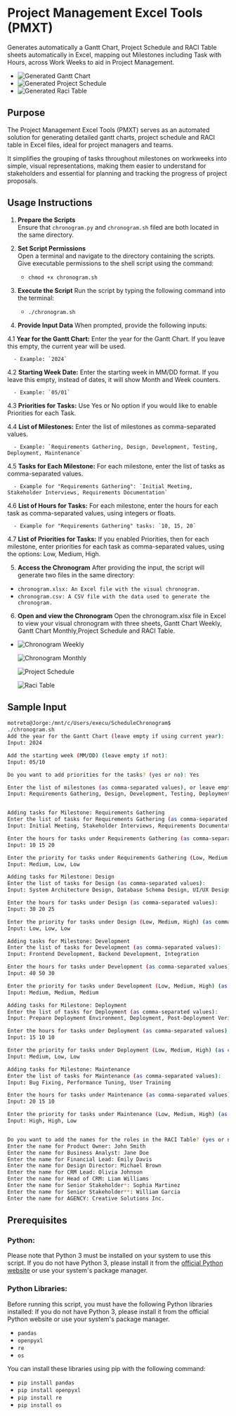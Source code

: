 # Project Management Excel Tools (PMXT) 

Generates automatically a Gantt Chart, Project Schedule and RACI Table sheets automatically in Excel, mapping out Milestones including Task with Hours, across Work Weeks to aid in Project Management.

- ![Generated Gantt Chart](./Gantt_Chart_Gif.gif)
- ![Generated Project Schedule](./Project_Schedule.png)
- ![Generated Raci Table](./RACI_Table.png)

## Purpose

The Project Management Excel Tools (PMXT) serves as an automated solution for generating detailed gantt charts, project schedule and RACI table in Excel files, ideal for project managers and teams.

It simplifies the grouping of tasks throughout milestones on workweeks into simple, visual representations, making them easier to understand for stakeholders and essential for planning and tracking the progress of project proposals.

## Usage Instructions

1. **Prepare the Scripts**  
   Ensure that `chronogram.py` and `chronogram.sh` filed are both located in the same directory.

2. **Set Script Permissions**  
   Open a terminal and navigate to the directory containing the scripts. Give executable permissions to the shell script using the command:
   - `chmod +x chronogram.sh`

3. **Execute the Script**
   Run the script by typing the following command into the terminal:
   - `./chronogram.sh`

4. **Provide Input Data**
   When prompted, provide the following inputs:

  4.1 **Year for the Gantt Chart:**
   Enter the year for the Gantt Chart. If you leave this empty, the current year will be used.

      - Example: `2024`

  4.2 **Starting Week Date:**
   Enter the starting week in MM/DD format. If you leave this empty, instead of dates, it will show Month and Week counters.

      - Example: `05/01`

4.3 **Priorities for Tasks:**
Use Yes or No option if you would like to enable Priorities for each Task. 

  4.4 **List of Milestones:**
   Enter the list of milestones as comma-separated values.

      - Example: `Requirements Gathering, Design, Development, Testing, Deployment, Maintenance`

   4.5 **Tasks for Each Milestone:**
   For each milestone, enter the list of tasks as comma-separated values.

      - Example for "Requirements Gathering": `Initial Meeting, Stakeholder Interviews, Requirements Documentation`

  4.6 **List of Hours for Tasks:**
   For each milestone, enter the hours for each task as comma-separated values, using integers or floats.

      - Example for "Requirements Gathering" tasks: `10, 15, 20`

4.7 **List of Priorities for Tasks:**
If you enabled Priorities, then for each milestone, enter priorities for each task as comma-separated values, using the options: Low, Medium, High.
  
5. **Access the Chronogram**
   After providing the input, the script will generate two files in the same directory:
- `chronogram.xlsx: An Excel file with the visual chronogram.`
- `chronogram.csv: A CSV file with the data used to generate the chronogram.`

6. **Open and view the Chronogram**
  Open the chronogram.xlsx file in Excel to view your visual chronogram with three sheets, Gantt Chart Weekly, Gantt Chart Monthly,Project Schedule and RACI Table.
  - 
      ![Chronogram Weekly](./Gantt_Chart_Weeks.png)

      ![Chronogram Monthly](./Gantt_Chart_Months.png)

      ![Project Schedule](./Project_Schedule.png)

      ![Raci Table](./RACI_Table.png)

## Sample Input

```bash
motreto@Jorge:/mnt/c/Users/execu/ScheduleChronogram$ 
./chronogram.sh
Add the year for the Gantt Chart (leave empty if using current year):
Input: 2024

Add the starting week (MM/DD) (leave empty if not):
Input: 05/10

Do you want to add priorities for the tasks? (yes or no): Yes

Enter the list of milestones (as comma-separated values), or leave empty:
Input: Requirements Gathering, Design, Development, Testing, Deployment, Maintenance 


Adding tasks for Milestone: Requirements Gathering
Enter the list of tasks for Requirements Gathering (as comma-separated values):
Input: Initial Meeting, Stakeholder Interviews, Requirements Documentation 

Enter the hours for tasks under Requirements Gathering (as comma-separated values):
Input: 10 15 20 

Enter the priority for tasks under Requirements Gathering (Low, Medium, High) (as comma-separated values):
Input: Medium, Low, Low 

Adding tasks for Milestone: Design
Enter the list of tasks for Design (as comma-separated values):
Input: System Architecture Design, Database Schema Design, UI/UX Design 

Enter the hours for tasks under Design (as comma-separated values):
Input: 30 20 25 

Enter the priority for tasks under Design (Low, Medium, High) (as comma-separated values):
Input: Low, Low, Low 

Adding tasks for Milestone: Development
Enter the list of tasks for Development (as comma-separated values):
Input: Frontend Development, Backend Development, Integration 

Enter the hours for tasks under Development (as comma-separated values):
Input: 40 50 30 

Enter the priority for tasks under Development (Low, Medium, High) (as comma-separated values):
Input: Medium, Medium, Medium 

Adding tasks for Milestone: Deployment
Enter the list of tasks for Deployment (as comma-separated values):
Input: Prepare Deployment Environment, Deployment, Post-Deployment Verification

Enter the hours for tasks under Deployment (as comma-separated values):
Input: 15 10 10

Enter the priority for tasks under Deployment (Low, Medium, High) (as comma-separated values):
Input: Medium, Low, Low

Adding tasks for Milestone: Maintenance
Enter the list of tasks for Maintenance (as comma-separated values):
Input: Bug Fixing, Performance Tuning, User Training

Enter the hours for tasks under Maintenance (as comma-separated values):
Input: 20 15 10

Enter the priority for tasks under Maintenance (Low, Medium, High) (as comma-separated values):
Input: High, High, Low


Do you want to add the names for the roles in the RACI Table? (yes or no): Yes
Enter the name for Product Owner: John Smith
Enter the name for Business Analyst: Jane Doe
Enter the name for Financial Lead: Emily Davis
Enter the name for Design Director: Michael Brown
Enter the name for CRM Lead: Olivia Johnson
Enter the name for Head of CRM: Liam Williams
Enter the name for Senior Stakeholder*: Sophia Martinez
Enter the name for Senior Stakeholder**: William Garcia
Enter the name for AGENCY: Creative Solutions Inc.
```

## Prerequisites
### Python:
Please note that Python 3 must be installed on your system to use this script. If you do not have Python 3, please install it from the [official Python website](https://www.python.org/) or use your system's package manager.

### Python Libraries:
Before running this script, you must have the following Python libraries installed:
If you do not have Python 3, please install it from the official Python website or use your system's package manager.

- `pandas`
- `openpyxl`
- `re`
- `os`

You can install these libraries using pip with the following command:

- `pip install pandas`
- `pip install openpyxl`
- `pip install re`
- `pip install os`
